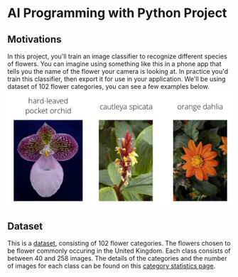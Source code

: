 # AI Programming with Python Project

## Motivations

In this project, you'll train an image classifier to recognize different species of flowers. You can imagine using something like this in a phone app that tells you the name of the flower your camera is looking at. In practice you'd train this classifier, then export it for use in your application. We'll be using dataset of 102 flower categories, you can see a few examples below.
![image](/image/Flowers.png)

## Dataset

This is a [dataset](https://www.robots.ox.ac.uk/~vgg/data/flowers/102/index.html), consisting of 102 flower categories. The flowers chosen to be flower commonly occuring in the United Kingdom. Each class consists of between 40 and 258 images. The details of the categories and the number of images for each class can be found on this [category statistics page](https://www.robots.ox.ac.uk/~vgg/data/flowers/102/categories.html).
